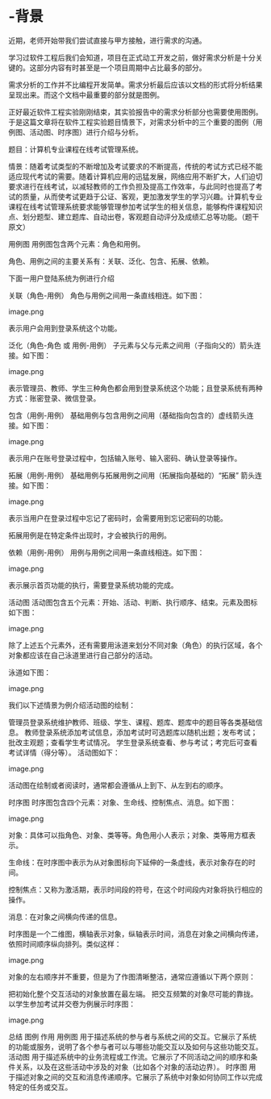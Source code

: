 # -背景
近期，老师开始带我们尝试直接与甲方接触，进行需求的沟通。

学习过软件工程后我们会知道，项目在正式动工开发之前，做好需求分析是十分关键的。这部分内容有时甚至是一个项目周期中占比最多的部分。

需求分析的工作并不比编程开发简单。需求分析最后应该以文档的形式将分析结果呈现出来。而这个文档中最重要的部分就是图例。

正好最近软件工程实验刚刚结束，其实验报告中的需求分析部分也需要使用图例。于是这篇文章将在软件工程实验题目情景下，对需求分析中的三个重要的图例（用例图、活动图、时序图）进行介绍与分析。

题目：计算机专业课程在线考试管理系统。

情景：随着考试类型的不断增加及考试要求的不断提高，传统的考试方式已经不能适应现代考试的需要。随着计算机应用的迅猛发展，网络应用不断扩大，人们迫切要求进行在线考试，以减轻教师的工作负担及提高工作效率，与此同时也提高了考试的质量，从而使考试更趋于公证、客观，更加激发学生的学习兴趣。计算机专业课程在线考试管理系统要求能够管理参加考试学生的相关信息，能够构件课程知识点、划分题型、建立题库、自动出卷，客观题自动评分及成绩汇总等功能。（题干原文）

用例图
用例图包含两个元素：角色和用例。

角色、用例之间的主要关系有：关联、泛化、包含、拓展、依赖。

下面一用户登陆系统为例进行介绍

关联（角色-用例）
角色与用例之间用一条直线相连。如下图：

image.png

表示用户会用到登录系统这个功能。

泛化（角色-角色 或 用例-用例）
子元素与父与元素之间用（子指向父的）箭头连接。如下图：

image.png

表示管理员、教师、学生三种角色都会用到登录系统这个功能；且登录系统有两种方式：账密登录、微信登录。

包含（用例-用例）
基础用例与包含用例之间用（基础指向包含的）虚线箭头连接。如下图：

image.png

表示用户在账号登录过程中，包括输入账号、输入密码、确认登录等操作。

拓展（用例-用例）
基础用例与拓展用例之间用（拓展指向基础的）“拓展” 箭头连接。如下图：

image.png

表示当用户在登录过程中忘记了密码时，会需要用到忘记密码的功能。

拓展用例是在特定条件出现时，才会被执行的用例。

依赖（用例-用例）
用例与用例之间用一条直线相连。如下图：

image.png

表示展示首页功能的执行，需要登录系统功能的完成。

活动图
活动图包含五个元素：开始、活动、判断、执行顺序、结束。元素及图标如下图：

image.png

除了上述五个元素外，还有需要用泳道来划分不同对象（角色）的执行区域，各个对象都应该在自己泳道里进行自己部分的活动。

泳道如下图：

image.png

我们以下述情景为例介绍活动图的绘制：

管理员登录系统维护教师、班级、学生、课程、题库、题库中的题目等各类基础信息。
教师登录系统添加考试信息，添加考试时可选题库以随机出题；发布考试；批改主观题；查看学生考试情况。
学生登录系统查看、参与考试；考完后可查看考试详情（得分等）。
活动图如下：

image.png

活动图在绘制或者阅读时，通常都会遵循从上到下、从左到右的顺序。

时序图
时序图包含四个元素：对象、生命线、控制焦点、消息。如下图：

image.png

对象：具体可以指角色、对象、类等等。角色用小人表示；对象、类等用方框表示。

生命线：在时序图中表示为从对象图标向下延伸的一条虚线，表示对象存在的时间。

控制焦点：又称为激活期，表示时间段的符号，在这个时间段内对象将执行相应的操作。

消息：在对象之间横向传递的信息。

时序图是一个二维图，横轴表示对象，纵轴表示时间，消息在对象之间横向传递，依照时间顺序纵向排列。类似这样：

image.png

对象的左右顺序并不重要，但是为了作图清晰整洁，通常应遵循以下两个原则：

把初始化整个交互活动的对象放置在最左端。
把交互频繁的对象尽可能的靠拢。
以学生参加考试并交卷为例展示时序图：

image.png

总结
图例	作用
用例图	用于描述系统的参与者与系统之间的交互。它展示了系统的功能或服务，说明了各个参与者可以与哪些功能交互以及如何与这些功能交互。
活动图	用于描述系统中的业务流程或工作流。它展示了不同活动之间的顺序和条件关系，以及在这些活动中涉及的对象（比如各个对象的活动边界）。
时序图	用于描述对象之间的交互和消息传递顺序。它展示了系统中对象如何协同工作以完成特定的任务或交互。
